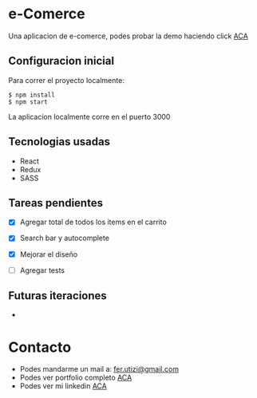 # e-Comerce

Una aplicacion de e-comerce, podes probar la demo haciendo click [ACA](https://ferutizi.github.io/e-commerce/)

## Configuracion inicial

Para correr el proyecto localmente:
```
$ npm install
$ npm start
```
La aplicacion localmente corre en el puerto 3000

## Tecnologias usadas

- React
- Redux
- SASS


## Tareas pendientes

- [x] Agregar total de todos los items en el carrito
- [x] Search bar y autocomplete
- [x] Mejorar el diseño
- [ ] Agregar tests


## Futuras iteraciones

- 

# Contacto

- Podes mandarme un mail a: fer.utizi@gmail.com
- Podes ver portfolio completo [ACA](https://ferutizi.github.io/Portfolio/)
- Podes ver mi linkedin [ACA](https://www.linkedin.com/in/fernando-utizi-2a72a3233/)